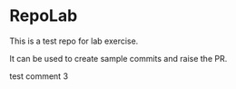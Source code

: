 # RepoLab

This is a test repo for lab exercise. 

It can be used to create sample commits and raise the PR.

test comment 3
